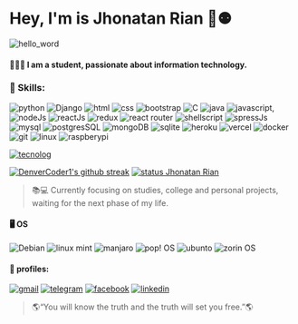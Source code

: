 # Hey, I'm is Jhonatan Rian 👋⚉

![hello_word](https://media4.giphy.com/media/h408T6Y5GfmXBKW62l/giphy.gif?cid=ecf05e47ugx1v7xu25tx6sf4eok7yrvq9tzk7elybi070lyv&rid=giphy.gif&ct=g)

#### 🧔🏻‍♂️ I am a student, passionate about information technology.

### 🚀 Skills:
![python](https://img.shields.io/badge/Python-14354C?style=for-the-badge&logo=python&logoColor=white)
![Django](https://img.shields.io/badge/Django-092E20?style=for-the-badge&logo=django&logoColor=white)
![html](https://img.shields.io/badge/HTML5-E34F26?style=for-the-badge&logo=html5&logoColor=white) 
![css](https://img.shields.io/badge/CSS3-1572B6?style=for-the-badge&logo=css3&logoColor=white)
![bootstrap](https://img.shields.io/badge/Bootstrap-563D7C?style=for-the-badge&logo=bootstrap&logoColor=white)
![C](https://img.shields.io/badge/C-00599C?style=for-the-badge&logo=c&logoColor=white)
![java](https://img.shields.io/badge/Java-ED8B00?style=for-the-badge&logo=java&logoColor=white)
![javascript](https://img.shields.io/badge/JavaScript-F7DF1E?style=for-the-badge&logo=javascript&logoColor=black), 
![nodeJs](https://img.shields.io/badge/Node.js-43853D?style=for-the-badge&logo=node.js&logoColor=white)
![reactJs](https://img.shields.io/badge/React-20232A?style=for-the-badge&logo=react&logoColor=61DAFB)
![redux](https://img.shields.io/badge/Redux-593D88?style=for-the-badge&logo=redux&logoColor=white)
![react router](https://img.shields.io/badge/React_Router-CA4245?style=for-the-badge&logo=react-router&logoColor=white)
![shellscript](https://img.shields.io/badge/Shell_Script-121011?style=for-the-badge&logo=gnu-bash&logoColor=white)
![spressJs](https://img.shields.io/badge/Express.js-404D59?style=for-the-badge)
![mysql](https://img.shields.io/badge/MySQL-00000F?style=for-the-badge&logo=mysql&logoColor=white)
![postgresSQL](https://img.shields.io/badge/PostgreSQL-316192?style=for-the-badge&logo=postgresql&logoColor=white)
![mongoDB](https://img.shields.io/badge/MongoDB-4EA94B?style=for-the-badge&logo=mongodb&logoColor=white)
![sqlite](https://img.shields.io/badge/SQLite-07405E?style=for-the-badge&logo=sqlite&logoColor=white)
![heroku](https://img.shields.io/badge/Heroku-430098?style=for-the-badge&logo=heroku&logoColor=white)
![vercel](https://img.shields.io/badge/Vercel-000000?style=for-the-badge&logo=vercel&logoColor=white)
![docker](https://img.shields.io/badge/Docker-2496ED?style=for-the-badge&logo=docker&logoColor=white)
![git](https://img.shields.io/badge/Docker-2496ED?style=for-the-badge&logo=docker&logoColor=white)
![linux](https://img.shields.io/badge/Linux-E34F26?style=for-the-badge&logo=linux&logoColor=black)
![raspberypi](https://img.shields.io/badge/Raspberry%20Pi-A22846?style=for-the-badge&logo=Raspberry%20Pi&logoColor=white)

>

[![tecnolog](https://github-readme-stats.vercel.app/api/top-langs/?username=JhonatanRian&theme=blue-green)](https://github.com/JhonatanRian)

> 
[![DenverCoder1's github streak](https://github-readme-streak-stats.herokuapp.com/?user=JhonatanRian&theme=blue-green)](https://github.com/JhonatanRian)
[![status Jhonatan Rian](https://github-readme-stats.vercel.app/api?username=JhonatanRian&theme=blue-green)](https://github.com/JhonatanRian)



> 📚💻 Currently focusing on studies, college and personal projects, waiting for the next phase of my life.

#### 🖥 OS
![Debian](https://img.shields.io/badge/Debian-A81D33?style=for-the-badge&logo=debian&logoColor=white)
![linux mint](https://img.shields.io/badge/Linux_Mint-87CF3E?style=for-the-badge&logo=linux-mint&logoColor=white)
![manjaro](https://img.shields.io/badge/manjaro-35BF5C?style=for-the-badge&logo=manjaro&logoColor=white)
![pop! OS](https://img.shields.io/badge/Pop!_OS-48B9C7?style=for-the-badge&logo=Pop!_OS&logoColor=white)
![ubunto](https://img.shields.io/badge/Ubuntu-E95420?style=for-the-badge&logo=ubuntu&logoColor=white)
![zorin OS](https://img.shields.io/badge/Zorin%20OS-0CC1F3?style=for-the-badge&logo=zorin&logoColor=white)

#### 📱 profiles:
[![gmail](https://img.shields.io/badge/Gmail-D14836?style=for-the-badge&logo=gmail&logoColor=white)](jhonatanrian.jr@gmail.com)
[![telegram](https://img.shields.io/badge/Telegram-2CA5E0?style=for-the-badge&logo=telegram&logoColor=white)](https://t.m/JhonatanRian)
[![facebook](https://img.shields.io/badge/Facebook-1877F2?style=for-the-badge&logo=facebook&logoColor=white)](https://www.facebook.com/profile.php?id=100010817372277)
[![linkedin](https://img.shields.io/badge/LinkedIn-0077B5?style=for-the-badge&logo=linkedin&logoColor=white)](https://www.linkedin.com/in/jhonatan-rian/)

> 🌎“You will know the truth and the truth will set you free.”🌎
